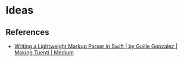 #  Ideas

## References  
* [Writing a Lightweight Markup Parser in Swift | by Guille Gonzalez | Making Tuenti | Medium](https://medium.com/makingtuenti/writing-a-lightweight-markup-parser-in-swift-5c8a5f0f793f})  

